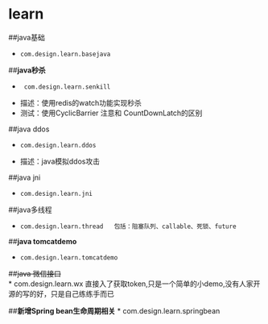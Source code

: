 # learn
 ##java基础 
  *     com.design.learn.basejava   

 ##**java秒杀** 
  *      com.design.learn.senkill
  * 描述：使用redis的watch功能实现秒杀
  * 测试：使用CyclicBarrier 注意和 CountDownLatch的区别
      
 ##java ddos 
  *     com.design.learn.ddos
  * 描述：java模拟ddos攻击 
  
 ##java jni 
  *     com.design.learn.jni  

 ##java多线程  
  *     com.design.learn.thread   包括：阻塞队列、callable、死锁、future  

 ##**java tomcatdemo**  
  *     com.design.learn.tomcatdemo
    
 ##~~java 微信接口~~   
    *     com.design.learn.wx  直接入了获取token,只是一个简单的小demo,没有人家开源的写的好，只是自己练练手而已
     
     
 ##**新增Spring bean生命周期相关**
    *     com.design.learn.springbean
 

